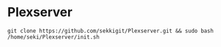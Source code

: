 # Plexserver
```
git clone https://github.com/sekkigit/Plexserver.git && sudo bash /home/seki/Plexserver/init.sh
```